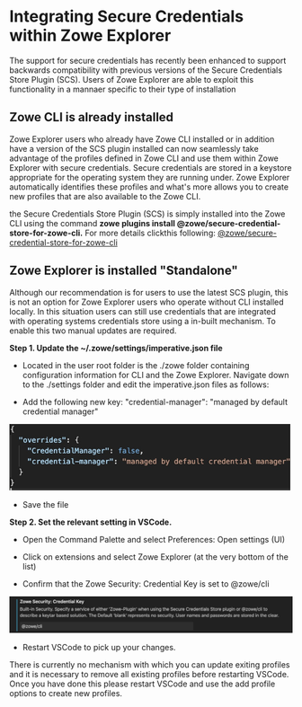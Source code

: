 # Integrating Secure Credentials within Zowe Explorer

The support for secure credentials has recently been enhanced to support backwards compatibility with previous versions of the Secure Credentials Store Plugin (SCS). Users of Zowe Explorer are able to exploit this functionality in a mannaer specific to their type of installation

## Zowe CLI is already installed

Zowe Explorer users who already have Zowe CLI installed or in addition have a version of the SCS plugin installed can now seamlessly take advantage of the profiles defined in Zowe CLI and use them within Zowe Explorer with secure credentials.
Secure credentials are stored in a keystore appropriate for the operating system they are running under. Zowe Explorer automatically identifies these profiles and what's more allows you to create new profiles that are also available to the Zowe CLI. 

the Secure Credentials Store Plugin (SCS) is simply installed into the Zowe CLI using the command **zowe plugins install @zowe/secure-credential-store-for-zowe-cli.** For more details clickthis following: [@zowe/secure-credential-store-for-zowe-cli](https://www.npmjs.com/package/@zowe/secure-credential-store-for-zowe-cli)

## Zowe Explorer is installed "Standalone"

Although our recommendation is for users to use the latest SCS plugin, this is not an option for Zowe Explorer users who operate without CLI installed locally. In this situation users can still use credentials that are integrated with operating systems credentials store using a in-built mechanism. To enable this two manual updates are required.

**Step 1. Update the ~/.zowe/settings/imperative.json file**
- Located in the user root folder is the ./zowe folder containing configuration information for CLI and the Zowe Explorer. Navigate down to the ./settings folder and edit the imperative.json files as follows:

- Add the following new key: "credential-manager": "managed by default credential manager"

<img src="images/ZE-Imperative.jpg" width="500">

- Save the file

**Step 2. Set the relevant setting in VSCode.**

- Open the Command Palette and select Preferences: Open settings (UI)

- Click on extensions and select Zowe Explorer (at the very bottom of the list)

- Confirm that the Zowe Security: Credential Key is set to @zowe/cli

<img src="images/ZE-Settings.jpg" width="975">

- Restart VSCode to pick up your changes.

There is currently no mechanism with which you can update exiting profiles and it is necessary to remove all existing profiles before restarting VSCode. Once you have done this please restart VSCode and use the add profile options to create new profiles.